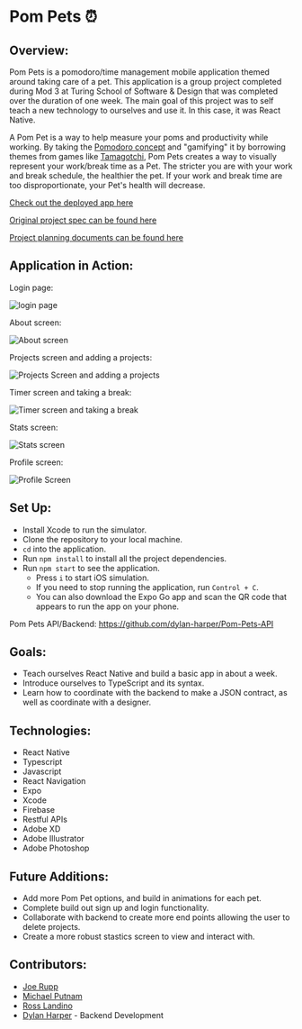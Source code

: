 # Pom Pets ⏰

## Overview:

Pom Pets is a pomodoro/time management mobile application themed around taking care of a pet. This application is a group project completed during Mod 3 at Turing School of Software & Design that was completed over the duration of one week. The main goal of this project was to self teach a new technology to ourselves and use it. In this case, it was React Native.

A Pom Pet is a way to help measure your poms and productivity while working. By taking the [Pomodoro concept](https://todoist.com/productivity-methods/pomodoro-technique) and "gamifying" it by borrowing themes from games like [Tamagotchi](https://en.wikipedia.org/wiki/Tamagotchi), Pom Pets creates a way to visually represent your work/break time as a Pet. The stricter you are with your work and break schedule, the healthier the pet. If your work and break time are too disproportionate, your Pet's health will decrease.

[Check out the deployed app here]()

[Original project spec can be found here](https://frontend.turing.edu/projects/module-3/stretch.html)

[Project planning documents can be found here](https://xd.adobe.com/view/39e8e747-c133-4067-80a9-44808f3b8027-6cbb/)

## Application in Action:

Login page:

![login page](https://media.giphy.com/media/gIxvDMoJAIfpGEqMRL/giphy.gif)

About screen:

![About screen](https://media.giphy.com/media/kWFh3iPyYeJoZGKXWS/giphy.gif)

Projects screen and adding a projects:

![Projects Screen and adding a projects](https://media.giphy.com/media/Ywerw5wjGN9aOYQK5N/giphy.gif)

Timer screen and taking a break:

![Timer screen and taking a break](https://media.giphy.com/media/ZhTHbhwjDhxAhFF8dQ/giphy.gif)

Stats screen:

![Stats screen](https://media.giphy.com/media/2DmhnKhv3G9yekyfct/giphy.gif)

Profile screen:

![Profile Screen](https://media.giphy.com/media/wmm7jREApFfhLmjJQh/giphy.gif)

## Set Up:

- Install Xcode to run the simulator.
- Clone the repository to your local machine.
- `cd` into the application.
- Run `npm install` to install all the project dependencies.
- Run `npm start` to see the application.
  - Press `i` to start iOS simulation.
  - If you need to stop running the application, run `Control + C`.
  - You can also download the Expo Go app and scan the QR code that appears to run the app on your phone.

Pom Pets API/Backend: https://github.com/dylan-harper/Pom-Pets-API

## Goals:

- Teach ourselves React Native and build a basic app in about a week.
- Introduce ourselves to TypeScript and its syntax.
- Learn how to coordinate with the backend to make a JSON contract, as well as coordinate with a designer.

## Technologies:

- React Native
- Typescript
- Javascript
- React Navigation
- Expo
- Xcode
- Firebase
- Restful APIs
- Adobe XD
- Adobe Illustrator
- Adobe Photoshop

## Future Additions:

- Add more Pom Pet options, and build in animations for each pet.
- Complete build out sign up and login functionality.
- Collaborate with backend to create more end points allowing the user to delete projects.
- Create a more robust stastics screen to view and interact with.

## Contributors:

- [Joe Rupp](https://github.com/JoeRupp)
- [Michael Putnam](https://github.com/michaelputnam67)
- [Ross Landino](https://github.com/mrlandino)
- [Dylan Harper](https://github.com/dylan-harper) - Backend Development
